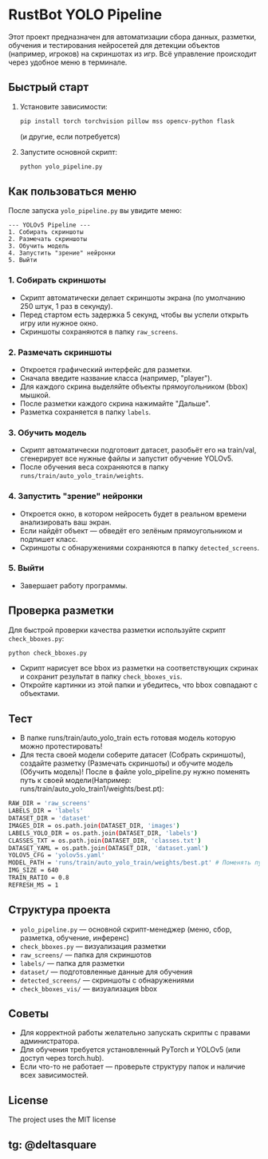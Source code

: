 # RustBot YOLO Pipeline

Этот проект предназначен для автоматизации сбора данных, разметки, обучения и тестирования нейросетей для детекции объектов (например, игроков) на скриншотах из игр. Всё управление происходит через удобное меню в терминале.

## Быстрый старт

1. Установите зависимости:
   
   ```bash
   pip install torch torchvision pillow mss opencv-python flask
   ```
   (и другие, если потребуется)

2. Запустите основной скрипт:
   
   ```bash
   python yolo_pipeline.py
   ```

## Как пользоваться меню

После запуска `yolo_pipeline.py` вы увидите меню:

```
--- YOLOv5 Pipeline ---
1. Собирать скриншоты
2. Размечать скриншоты
3. Обучить модель
4. Запустить "зрение" нейронки
5. Выйти
```

### 1. Собирать скриншоты
- Скрипт автоматически делает скриншоты экрана (по умолчанию 250 штук, 1 раз в секунду).
- Перед стартом есть задержка 5 секунд, чтобы вы успели открыть игру или нужное окно.
- Скриншоты сохраняются в папку `raw_screens`.

### 2. Размечать скриншоты
- Откроется графический интерфейс для разметки.
- Сначала введите название класса (например, "player").
- Для каждого скрина выделяйте объекты прямоугольником (bbox) мышкой.
- После разметки каждого скрина нажимайте "Дальше".
- Разметка сохраняется в папку `labels`.

### 3. Обучить модель
- Скрипт автоматически подготовит датасет, разобьёт его на train/val, сгенерирует все нужные файлы и запустит обучение YOLOv5.
- После обучения веса сохраняются в папку `runs/train/auto_yolo_train/weights`.

### 4. Запустить "зрение" нейронки
- Откроется окно, в котором нейросеть будет в реальном времени анализировать ваш экран.
- Если найдёт объект — обведёт его зелёным прямоугольником и подпишет класс.
- Скриншоты с обнаружениями сохраняются в папку `detected_screens`.

### 5. Выйти
- Завершает работу программы.


## Проверка разметки

Для быстрой проверки качества разметки используйте скрипт `check_bboxes.py`:

```bash
python check_bboxes.py
```

- Скрипт нарисует все bbox из разметки на соответствующих скринах и сохранит результат в папку `check_bboxes_vis`.
- Откройте картинки из этой папки и убедитесь, что bbox совпадают с объектами.

## Тест

- В папке runs/train/auto_yolo_train есть готовая модель которую можно протестировать!
- Для теста своей модели соберите датасет (Собрать скриншоты), создайте разметку (Размечать скриншоты) и обучите модель (Обучить модель)! После в файле yolo_pipeline.py нужно поменять путь к своей модели(Например: runs/train/auto_yolo_train1/weights/best.pt):

```bash
RAW_DIR = 'raw_screens'
LABELS_DIR = 'labels'
DATASET_DIR = 'dataset'
IMAGES_DIR = os.path.join(DATASET_DIR, 'images')
LABELS_YOLO_DIR = os.path.join(DATASET_DIR, 'labels')
CLASSES_TXT = os.path.join(DATASET_DIR, 'classes.txt')
DATASET_YAML = os.path.join(DATASET_DIR, 'dataset.yaml')
YOLOV5_CFG = 'yolov5s.yaml'
MODEL_PATH = 'runs/train/auto_yolo_train/weights/best.pt' # Поменять путь к своей модели
IMG_SIZE = 640
TRAIN_RATIO = 0.8
REFRESH_MS = 1
```

## Структура проекта

- `yolo_pipeline.py` — основной скрипт-менеджер (меню, сбор, разметка, обучение, инференс)
- `check_bboxes.py` — визуализация разметки
- `raw_screens/` — папка для скриншотов
- `labels/` — папка для разметки
- `dataset/` — подготовленные данные для обучения
- `detected_screens/` — скриншоты с обнаружениями
- `check_bboxes_vis/` — визуализация bbox


## Советы
- Для корректной работы желательно запускать скрипты с правами администратора.
- Для обучения требуется установленный PyTorch и YOLOv5 (или доступ через torch.hub).
- Если что-то не работает — проверьте структуру папок и наличие всех зависимостей.


## License

The project uses the MIT license

## tg: @deltasquare

